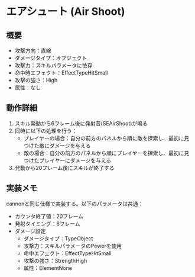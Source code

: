 # エアシュート (Air Shoot)

## 概要

- 攻撃方向：直線
- ダメージタイプ：オブジェクト
- 攻撃力：スキルパラメータに依存
- 命中時エフェクト：EffectTypeHitSmall
- 攻撃の強さ：High
- 属性：なし

## 動作詳細

1. スキル発動から6フレーム後に発射音(SEAirShoot)が鳴る
2. 同時に以下の処理を行う：
   - プレイヤーの場合：自分の前方のパネルから順に敵を探索し、最初に見つけた敵にダメージを与える
   - 敵の場合：自分の前方のパネルから順にプレイヤーを探索し、最初に見つけたプレイヤーにダメージを与える
3. 発動から20フレーム後にスキルが終了する

## 実装メモ

cannonと同じ仕様で実装する。以下のパラメータは共通：

- カウンタ終了値：20フレーム
- 発射タイミング：6フレーム
- ダメージ設定
  - ダメージタイプ：TypeObject
  - 攻撃力：スキルパラメータのPowerを使用
  - 命中エフェクト：EffectTypeHitSmall
  - 攻撃の強さ：StrengthHigh
  - 属性：ElementNone
